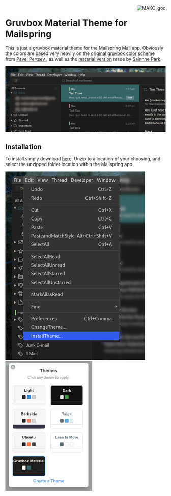 <a href="https://makc.co">
    <img src="https://makccr.github.io/images/github-header.svg" alt="MAKC lgoo" title="MAKC" align="right" height="50" />
</a>

# Gruvbox Material Theme for Mailspring

This is just a gruvbox material theme for the Mailspring Mail app. Obviously the colors are based very heavily on the [original gruvbox color scheme](https://github.com/morhetz/gruvbox) from [Pavel Pertsev ](https://github.com/morhetz), as well as the [material version](https://github.com/sainnhe/gruvbox-material) made by [Sainnhe Park](https://github.com/sainnhe).

![](https://github.com/makccr/gruvbox-material-mailspring-theme/blob/master/image/preview.png)

## Installation
To install simply download [here](https://github.com/makccr/gruvbox-material-mailspring-theme/releases). Unzip to a location of your choosing, and select the unzipped folder location within the Mailspring app. 


![](https://github.com/makccr/gruvbox-material-mailspring-theme/blob/master/image/add.png) ![](https://github.com/makccr/gruvbox-material-mailspring-theme/blob/master/image/select.png)
